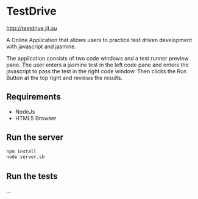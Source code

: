 # TestDrive

http://testdrive.jit.su

A Online Application that allows users to practice test driven development with javascript and jasmine.

The application consists of two code windows and a test runner preview pane.  The user enters a jasmine test in the left code pane and enters the javascript to pass the test in the right code window.  Then clicks the Run Button at the top right and reviews the results.

## Requirements

* NodeJs
* HTML5 Browser

## Run the server

``` sh
npm install
node server.sh
```

## Run the tests

...